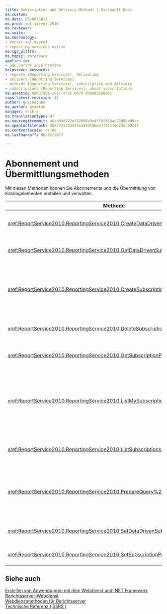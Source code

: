 ```yaml
---
title: Subscription and Delivery Methods | Microsoft Docs
ms.custom: 
ms.date: 03/06/2017
ms.prod: sql-server-2016
ms.reviewer: 
ms.suite: 
ms.technology:
- docset-sql-devref
- reporting-services-native
ms.tgt_pltfrm: 
ms.topic: reference
applies_to:
- SQL Server 2016 Preview
helpviewer_keywords:
- reports [Reporting Services], delivering
- delivery [Reporting Services]
- methods [Reporting Services], subscription and delivery
- subscriptions [Reporting Services], about subscriptions
ms.assetid: a8637501-1817-4ccc-b07d-dd9ed5608805
caps.latest.revision: 42
author: guyinacube
ms.author: asaxton
manager: erikre
ms.translationtype: HT
ms.sourcegitcommit: a6aab5e722e732096e9e4ffdf458ac25088e09ae
ms.openlocfilehash: 45e772533354fea94bf0bee7f01219622dc09c4f
ms.contentlocale: de-de
ms.lasthandoff: 08/03/2017

---
```

# <a name="subscription-and-delivery-methods"></a>Abonnement und Übermittlungsmethoden
  Mit diesen Methoden können Sie Abonnements und die Übermittlung von Katalogelementen erstellen und verwalten.  
  
|Methode|Aktion|  
|------------|------------|  
|<xref:ReportService2010.ReportingService2010.CreateDataDrivenSubscription%2A>|Erstellt für ein bestimmtes Element ein datengesteuertes Abonnement.|  
|<xref:ReportService2010.ReportingService2010.GetDataDrivenSubscriptionProperties%2A>|Gibt die Eigenschaften für ein datengesteuertes Abonnement zurück.|  
|<xref:ReportService2010.ReportingService2010.CreateSubscription%2A>|Erstellt in der Berichtsserver-Datenbank oder SharePoint-Bibliothek ein Abonnement für das angegebene Element.|  
|<xref:ReportService2010.ReportingService2010.DeleteSubscription%2A>|Löscht ein Abonnement aus der Berichtsserver-Datenbank.|  
|<xref:ReportService2010.ReportingService2010.GetSubscriptionProperties%2A>|Gibt die Eigenschaften eines Abonnements zurück.|  
|<xref:ReportService2010.ReportingService2010.ListMySubscriptions%2A>|Ruft eine Liste von Abonnements ab, die vom aktuellen Benutzer des Berichtsservers oder der SharePoint-Website für das angegebene Katalogelement erstellt wurden.|  
|<xref:ReportService2010.ReportingService2010.ListSubscriptions%2A>|Ruft eine Liste von Abonnements ab, die für ein bestimmtes Element erstellt wurden.|  
|<xref:ReportService2010.ReportingService2010.PrepareQuery%2A>|Gibt ein Dataset, die von der übermittlungsabfrage für ein datengesteuertes Abonnement abgerufenen Felder enthält.|  
|<xref:ReportService2010.ReportingService2010.SetDataDrivenSubscriptionProperties%2A>|Legt die Werte der Eigenschaften eines datengesteuerten Abonnements fest.|  
|<xref:ReportService2010.ReportingService2010.SetSubscriptionProperties%2A>|Legt die Werte der Eigenschaften eines Abonnements fest.|  
  
## <a name="see-also"></a>Siehe auch  
 [Erstellen von Anwendungen mit dem Webdienst und .NET Framework](../../../reporting-services/report-server-web-service/net-framework/building-applications-using-the-web-service-and-the-net-framework.md)   
 [Berichtsserver-Webdienst](../../../reporting-services/report-server-web-service/report-server-web-service.md)   
 [Webdienstmethoden für Berichtsserver](../../../reporting-services/report-server-web-service/methods/report-server-web-service-methods.md)   
 [Technische Referenz &#40; SSRS &#41;](../../../reporting-services/technical-reference-ssrs.md)  
  
  
